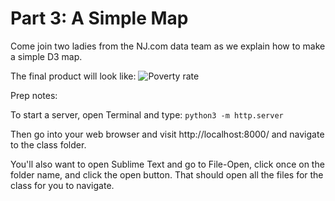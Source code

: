 # Part 3: A Simple Map
Come join two ladies from the NJ.com data team as we explain how to make a simple D3 map.

The final product will look like: 
![Poverty rate](simple-d3-map.svg)

Prep notes: 

To start a server, open Terminal and type: `python3 -m http.server`

Then go into your web browser and visit http://localhost:8000/ and navigate to the class folder.

You'll also want to open Sublime Text and go to File-Open, click once on the folder name, and click the open button. That should open all the files for the class for you to navigate.
